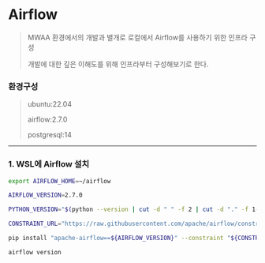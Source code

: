 
<h1>Airflow</h1>

>MWAA 환경에서의 개발과 별개로 로컬에서 Airflow를 사용하기 위한 인프라 구성
>
>개발에 대한 깊은 이해도를 위해 인프라부터 구성해보기로 한다.


<h3>환경구성</h3>

>ubuntu:22.04
> 
>airflow:2.7.0
> 
>postgresql:14


***

<h3>1. WSL에 Airflow 설치</h3>

```bash
export AIRFLOW_HOME=~/airflow

AIRFLOW_VERSION=2.7.0

PYTHON_VERSION="$(python --version | cut -d " " -f 2 | cut -d "." -f 1-2)"

CONSTRAINT_URL="https://raw.githubusercontent.com/apache/airflow/constraints-${AIRFLOW_VERSION}/constraints-${PYTHON_VERSION}.txt"

pip install "apache-airflow==${AIRFLOW_VERSION}" --constraint "${CONSTRAINT_URL}"

airflow version
```

